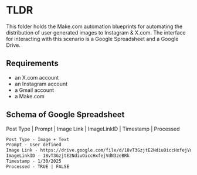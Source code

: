 # TLDR

This folder holds the Make.com automation blueprints for automating the distribution
of user generated images to Instagram & X.com. The interface for interacting with this scenario
is a Google Spreadsheet and a Google Drive.

## Requirements

- an X.com account
- an Instagram account
- a Gmail account
- a Make.com

## Schema of Google Spreadsheet

Post Type |	Prompt | Image Link | ImageLinkID | Timestamp | Processed

```txt
Post Type - Image + Text
Prompt - User defined
Image Link - https://drive.google.com/file/d/18vT3GzjtE2NdiuOiccHxfejVdN3zeBRk/view?usp=sharing
ImageLinkID - 18vT3GzjtE2NdiuOiccHxfejVdN3zeBRk
Timestamp - 1/30/2025
Processed - TRUE | FALSE
```